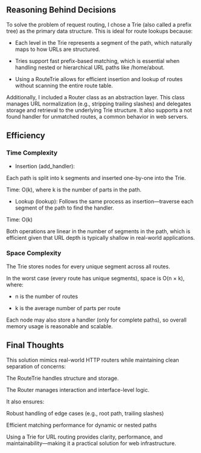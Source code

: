 ## Reasoning Behind Decisions

To solve the problem of request routing, I chose a Trie (also called a prefix tree) as the primary data structure. This is ideal for route lookups because:

* Each level in the Trie represents a segment of the path, which naturally maps to how URLs are structured.

* Tries support fast prefix-based matching, which is essential when handling nested or hierarchical URL paths like /home/about.

* Using a RouteTrie allows for efficient insertion and lookup of routes without scanning the entire route table.

Additionally, I included a Router class as an abstraction layer. This class manages URL normalization (e.g., stripping trailing slashes) and delegates storage and retrieval to the underlying Trie structure. It also supports a not found handler for unmatched routes, a common behavior in web servers.

## Efficiency

### Time Complexity

* Insertion (add_handler):

Each path is split into k segments and inserted one-by-one into the Trie.

Time: O(k), where k is the number of parts in the path.

* Lookup (lookup):
    Follows the same process as insertion—traverse each segment of the path to find the handler.

Time: O(k)

Both operations are linear in the number of segments in the path, which is efficient given that URL depth is typically shallow in real-world applications.

### Space Complexity

The Trie stores nodes for every unique segment across all routes.

In the worst case (every route has unique segments), space is O(n × k), where:

* n is the number of routes

* k is the average number of parts per route

Each node may also store a handler (only for complete paths), so overall memory usage is reasonable and scalable.

## Final Thoughts

This solution mimics real-world HTTP routers while maintaining clean separation of concerns:

The RouteTrie handles structure and storage.

The Router manages interaction and interface-level logic.

It also ensures:

Robust handling of edge cases (e.g., root path, trailing slashes)

Efficient matching performance for dynamic or nested paths

Using a Trie for URL routing provides clarity, performance, and maintainability—making it a practical solution for web infrastructure.
